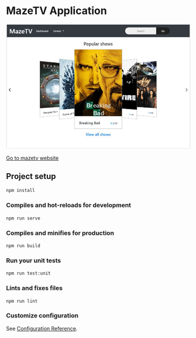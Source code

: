 # MazeTV Application

![MazeTV](https://github.com/Venkatram92/MazeTV/blob/master/MazeTV.JPG)

[Go to mazetv website](https://vue-tvshowapp.herokuapp.com/)

## Project setup
```
npm install
```

### Compiles and hot-reloads for development
```
npm run serve
```

### Compiles and minifies for production
```
npm run build
```

### Run your unit tests
```
npm run test:unit
```

### Lints and fixes files
```
npm run lint
```

### Customize configuration
See [Configuration Reference](https://cli.vuejs.org/config/).
